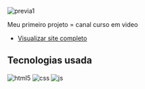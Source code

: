 

![previa1](https://github.com/camilyolivei/Cordel/assets/120147200/d9f8487e-bcba-4edb-a2ae-721b650159f0)


Meu primeiro projeto  = canal curso em video

- [Visualizar site completo](https://camilyolivei.github.io/Cordel/)<br/>

## Tecnologias usada

<div style="display: inline_block">
  <img align="center" alt="html5" src="https://img.shields.io/badge/HTML5-E34F26?style=for-the-badge&logo=html5&logoColor=white" />
  <img align="center" alt="css" src="https://img.shields.io/badge/CSS3-1572B6?style=for-the-badge&logo=css3&logoColor=white" />
  <img align="center" alt="js" src="https://img.shields.io/badge/JavaScript-F7DF1E?style=for-the-badge&logo=javascript&logoColor=black" />

</div><br/>
